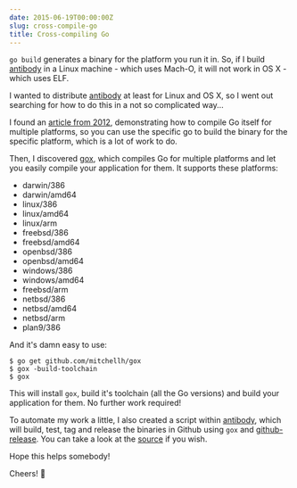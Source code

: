 ```yaml
---
date: 2015-06-19T00:00:00Z
slug: cross-compile-go
title: Cross-compiling Go
---
```


`go build` generates a binary for the platform you run it in. So, if I
build [antibody][antibody] in a Linux machine - which uses Mach-O, it will
not work in OS X - which uses ELF.

I wanted to distribute [antibody][antibody] at least for Linux and OS X, so
I went out searching for how to do this in a not so complicated way...

I found an [article from 2012](http://solovyov.net/en/2012/cross-compiling-go/),
demonstrating how to compile Go itself for multiple platforms, so you can use
the specific go to build the binary for the specific platform, which is a lot
of work to do.

Then, I discovered [gox](https://github.com/mitchellh/gox), which compiles Go
for multiple platforms and let you easily compile your application for
them. It supports these platforms:

- darwin/386
- darwin/amd64
- linux/386
- linux/amd64
- linux/arm
- freebsd/386
- freebsd/amd64
- openbsd/386
- openbsd/amd64
- windows/386
- windows/amd64
- freebsd/arm
- netbsd/386
- netbsd/amd64
- netbsd/arm
- plan9/386

And it's damn easy to use:

```console
$ go get github.com/mitchellh/gox
$ gox -build-toolchain
$ gox
```

This will install `gox`, build it's toolchain (all the Go versions) and build
your application for them. No further work required!

To automate my work a little, I also created a script within
[antibody][antibody], which will build, test, tag and release the binaries
in Github using `gox` and [github-release][github-release]. You can take a
look at the [source][releaser] if you wish.

Hope this helps somebody!

Cheers! :beers:

[antibody]: https://github.com/caarlos0/antibody
[github-release]: http://github.com/aktau/github-release
[releaser]: https://github.com/caarlos0/go-releaser/blob/81e3ceb54d321676afcba7d23e9a02a5682ed0f5/release
